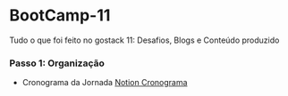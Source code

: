 # BootCamp-11
Tudo o que foi feito no gostack 11: Desafios, Blogs e Conteúdo produzido

### Passo 1: Organização

- Cronograma da Jornada
[Notion Cronograma](https://www.notion.so/Cronograma-de-estudos-d3ec0890b55049ffb8e98e4327478250)
